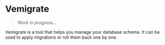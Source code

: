 Vemigrate
==========
> Work in progress...

Vemigrate is a tool that helps you manage your database schema. It can be used to apply migrations or roll them back one by one.
